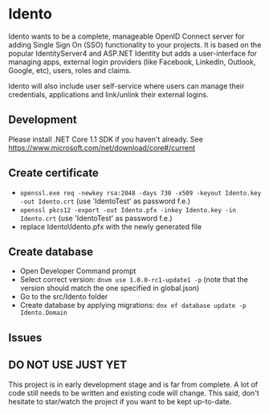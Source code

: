 # Idento

Idento wants to be a complete, manageable OpenID Connect server for adding Single Sign On (SSO) functionality to your projects. It is based on the popular IdentityServer4 and ASP.NET Identity but adds a user-interface for managing apps, external login providers (like Facebook, LinkedIn, Outlook, Google, etc), users, roles and claims.

Idento will also include user self-service where users can manage their credentials, applications and link/unlink their external logins.

## Development

Please install .NET Core 1.1 SDK if you haven't already. See https://www.microsoft.com/net/download/core#/current

## Create certificate

- `openssl.exe req -newkey rsa:2048 -days 730 -x509 -keyout Idento.key -out Idento.crt` (use 'IdentoTest' as password f.e.)
- `openssl pkcs12 -export -out Idento.pfx -inkey Idento.key -in Idento.crt` (use 'IdentoTest' as password f.e.)
- replace Idento\Idento.pfx with the newly generated file

## Create database

- Open Developer Command prompt
- Select correct version: `dnvm use 1.0.0-rc1-update1 -p` (note that the version should match the one specified in global.json)
- Go to the src/Idento folder
- Create database by applying migrations: `dnx ef database update -p Idento.Domain`

## Issues

## DO NOT USE JUST YET

This project is in early development stage and is far from complete. A lot of code still needs to be written and existing code will change. This said, don't hesitate to star/watch the project if you want to be kept up-to-date.
